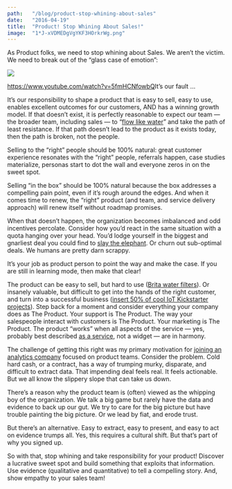 ```yaml
---
path:	"/blog/product-stop-whining-about-sales"
date:	"2016-04-19"
title:	"Product! Stop Whining About Sales!"
image:	"1*J-xVDMEDgVgYKF3HOrkrWg.png"
---
```


As Product folks, we need to stop whining about Sales. We aren’t the victim. We need to break out of the “glass case of emotion”:

![](/images/1*J-xVDMEDgVgYKF3HOrkrWg.png)

<https://www.youtube.com/watch?v=5fmHCNfowbQ>It’s our fault …

It’s our responsibility to shape a product that is easy to sell, easy to use, enables excellent outcomes for our customers, AND has a winning growth model. If that doesn’t exist, it is perfectly reasonable to expect our team — the broader team, including sales — to “[flow like water](http://www.goodreads.com/quotes/29138-be-like-water-making-its-way-through-cracks-do-not)” and take the path of least resistance. If that path doesn’t lead to the product as it exists today, then the path is broken, not the people.

Selling to the “right” people should be 100% natural: great customer experience resonates with the “right” people, referrals happen, case studies materialize, personas start to dot the wall and everyone zeros in on the sweet spot.

Selling “in the box” should be 100% natural because the box addresses a compelling pain point, even if it’s rough around the edges. And when it comes time to renew, the “right” product (and team, and service delivery approach) will renew itself without roadmap promises.

When that doesn’t happen, the organization becomes imbalanced and odd incentives percolate. Consider how you’d react in the same situation with a quota hanging over your head. You’d lodge yourself in the biggest and gnarliest deal you could find to [slay the elephant](http://andymonfried.blogspot.com/2006/02/elephant-hunting-in-sales-term.html). Or churn out sub-optimal deals. We humans are pretty darn scrappy.

It’s your job as product person to point the way and make the case. If you are still in learning mode, then make that clear!

The product can be easy to sell, but hard to use ([Brita water filters](https://www.quora.com/Is-it-bad-to-never-change-a-Brita-filter)). Or insanely valuable, but difficult to get into the hands of the right customer, and turn into a successful business ([insert 50% of cool IoT Kickstarter projects](http://arstechnica.com/business/2014/10/the-ugly-afterlife-of-crowdfunding-projects-that-never-ship-and-never-end/)). Step back for a moment and consider everything your company does as The Product. Your support is The Product. The way your salespeople interact with customers is The Product. Your marketing is The Product. The product “works” when all aspects of the service — yes, probably best described [as a service](http://thisisservicedesignthinking.com/), not a widget — are in harmony.

The challenge of getting this right was my primary motivation for [joining an analytics company](http://www.pendo.io/) focused on product teams. Consider the problem. Cold hard cash, or a contract, has a way of trumping murky, disparate, and difficult to extract data. That impending deal feels real. It feels actionable. But we all know the slippery slope that can take us down.

There’s a reason why the product team is (often) viewed as the whipping boy of the organization. We talk a big game but rarely have the data and evidence to back up our gut. We try to care for the big picture but have trouble painting the big picture. Or we lead by fiat, and erode trust.

But there’s an alternative. Easy to extract, easy to present, and easy to act on evidence trumps all. Yes, this requires a cultural shift. But that’s part of why you signed up.

So with that, stop whining and take responsibility for your product! Discover a lucrative sweet spot and build something that exploits that information. Use evidence (qualitative and quantitative) to tell a compelling story. And, show empathy to your sales team!


